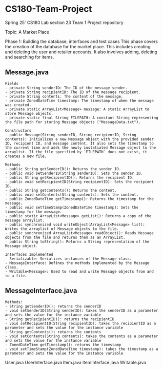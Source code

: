 # CS180-Team-Project
Spring 25' CS180 Lab section 23 Team 1 Project repository

Topic: A Market Place

Phase 1: Building the database, interfaces and test cases
This phase covers the creation of the database for the market place. This includes creating and deleting the user and retailer accounts. It also involves adding, deleting and searching for items. 

## Message.java
    Fields
    - private String senderID: The ID of the message sender.
    - private String recipientID: The ID of the message recipient.
    - private String contents: The content of the message.
    - private ZonedDateTime timestamp: The timestamp of when the message was created.
    - private static ArrayList<Message> message: A static ArrayList to store Message objects.
    - private static final String FILEPATH: A constant String representing the file path for storing Message objects ("MessageData.txt").

    Constructors
    - public Message(String senderID, String recipientID, String contents): Initializes a new Message object with the provided sender ID, recipient ID, and message content. It also sets the timestamp to the current time and adds the newly instatiated Message object to the arraylist. If the file specified by `FILEPATH` does not exist, it creates a new file.

    Methods
    - public String getSenderID(): Returns the sender ID.
    - public void setSenderID(String senderID): Sets the sender ID.
    - public String getRecipientID(): Returns the recipient ID.
    - public void setRecipientID(String recipientID): Sets the recipient ID.
    - public String getContents(): Returns the content.
    - public void setContents(String contents): Sets the content.
    - public ZonedDateTime getTimestamp(): Returns the timestamp for the message.
    - public void setTimeStamp(ZonedDateTime timestamp): Sets the timestamp for the message.
    - public static ArrayList<Message> getList(): Returns a copy of the message arraylist.
    - public synchronized void writeObject(ArrayList<Message> list): Writes the arraylist of Message objects to the file.
    - public synchronized ArrayList<Message> readObject(): Reads Message objects from the file and returns them as an ArrayList.
    - public String toString(): Returns a String representation of the Message object.
    
    Interfaces Implemented
    - Serializable: Serializes instances of the Message class.
    - MessageInterface: Defines the methods implemented by the Message class.
    - Writable<Message>: Used to read and write Message objects from and to a file.

## MessageInterface.java
    Methods:
    - String getSenderID(): returns the senderID
    - void setSenderID(String senderID): takes the senderID as a parameter and sets the value for the instance variable
    - String getRecipientID(): returns the recipientID
    - void setRecipientID(String recipientID): takes the recipientID as a parameter and sets the value for the instance variable
    - String getContents(): returns the contents
    - void setContents(String contents): takes the contents as a parameter and sets the value for the instance variable
    - ZonedDateTime getTimestamp(): returns the timestamp
    - void setTimeStamp(ZonedDateTime timestamp): takes the timestamp as a parameter and sets the value for the instance variable
    
  User.java
  UserInterface.java
  Item.java
  ItemInterface.java
  Writable.java
